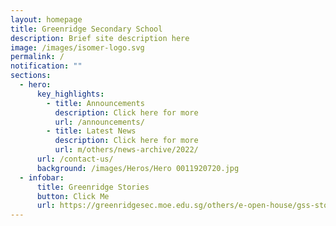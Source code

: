 ```yaml
---
layout: homepage
title: Greenridge Secondary School
description: Brief site description here
image: /images/isomer-logo.svg
permalink: /
notification: ""
sections:
  - hero:
      key_highlights:
        - title: Announcements
          description: Click here for more
          url: /announcements/
        - title: Latest News
          description: Click here for more
          url: m/others/news-archive/2022/
      url: /contact-us/
      background: /images/Heros/Hero 0011920720.jpg
  - infobar:
      title: Greenridge Stories
      button: Click Me
      url: https://greenridgesec.moe.edu.sg/others/e-open-house/gss-stories
---
```

